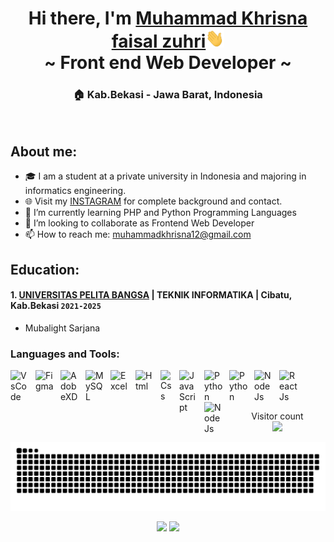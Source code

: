 <div align="center">
    <h1>Hi there, I'm <a href='https://www.instagram.com/inamenolaksadar/?next=%2F'>Muhammad Khrisna faisal zuhri</a><img src="https://github.com/ABSphreak/ABSphreak/blob/master/gifs/Hi.gif" width="30px" height="30px"><br/>~ Front end Web Developer ~</h1>
  <h3>🏠 Kab.Bekasi - Jawa Barat, Indonesia</h3>
</div>

<br/>

## About me:

- 🎓 I am a student at a private university in Indonesia and majoring in informatics engineering.
- 🌐 Visit my [INSTAGRAM](https://www.instagram.com/inamenolaksadar/?next=%2F) for complete background and contact.
- 🌱 I’m currently learning PHP and Python Programming Languages
- 👯 I’m looking to collaborate as Frontend Web Developer
- 📫 How to reach me: [muhammadkhrisna12@gmail.com](mailto:muhammadkhrisna12@gmail.com)

## Education:

#### 1. [UNIVERSITAS PELITA BANGSA](https://www.pelitabangsa.ac.id/tentangkami/#) | TEKNIK INFORMATIKA | Cibatu, Kab.Bekasi `2021-2025`

- Mubalight Sarjana

### Languages and Tools:

<img align="left" alt="VsCode" width="30px" src="https://upload.wikimedia.org/wikipedia/commons/thumb/9/9a/Visual_Studio_Code_1.35_icon.svg/2048px-Visual_Studio_Code_1.35_icon.svg.png" style="padding-right:10px;" />
<img align="left" alt="Figma" width="30px" src="https://cdn2.downdetector.com/static/uploads/c/300/0d4f7/figma2.png" style="padding-right:10px;" />
<img align="left" alt="AdobeXD" width="30px" src="https://upload.wikimedia.org/wikipedia/commons/thumb/c/c2/Adobe_XD_CC_icon.svg/2101px-Adobe_XD_CC_icon.svg.png" style="padding-right:10px;" />
<img align="left" alt="MySQL" width="30px" src="https://cdn.jsdelivr.net/gh/devicons/devicon/icons/mysql/mysql-original.svg" style="padding-right:10px;" />
<img align="left" alt="Excel" width="30px" src="https://is2-ssl.mzstatic.com/image/thumb/Purple126/v4/a8/fd/5a/a8fd5a84-c6f1-355f-3b9f-6e86598efaa3/XCEL.png/1200x630bb.png" style="padding-right:10px;" />
<img align="left" alt="Html" width="30px" src="https://www.freeiconspng.com/thumbs/html5-icon/html5-icon-1.png" style="padding-right:10px;" />
<img align="left" alt="Css" width="20px" src="https://i.pinimg.com/originals/eb/7e/20/eb7e20e646f5b7ec9ed4f8f78a5dee8f.png" style="padding-right:10px;" />
<img align="left" alt="JavaScript" width="30px" src="https://www.freepnglogos.com/uploads/javascript-png/javascript-shield-logo-icon-2.png" style="padding-right:10px;" />
<img align="left" alt="Python" width="30px" src="https://upload.wikimedia.org/wikipedia/commons/thumb/c/c3/Python-logo-notext.svg/110px-Python-logo-notext.svg.png?20100317150552" style="padding-right:10px;" />
<img align="left" alt="Python" width="30px" src="https://www.php.net/images/logos/new-php-logo.svg" style="padding-right:10px;" />
<img align="left" alt="NodeJs" width="30px" src="https://user-images.githubusercontent.com/94231436/202381966-6dc99811-bc19-4187-9df9-46b3d368f22c.png" style="padding-right:10px;" />
<img align="left" alt="ReactJs" width="30px" src="https://user-images.githubusercontent.com/94231436/202382755-481b1ccc-b6e3-422a-9bac-dce290cc3b93.png" style="padding-right:10px;" />
<img align="left" alt="NodeJs" width="30px" src="https://brandslogos.com/wp-content/uploads/images/large/java-logo-1.png" style="padding-right:10px;" />

<br/>
<br/>
<br/>

<p align="center"> 
  Visitor count<br>
  <img src="https://profile-counter.glitch.me/khrisnaina06/count.svg" />
</p>
<a href=#><img src="contributions.svg"></a>
<br/>

<p align = "center">
  <img src = "https://github-readme-stats.vercel.app/api?username=khrisnaina06&show_icons=true&theme=bear" width = 400>
  <img src = "https://github-readme-streak-stats.herokuapp.com/?user=khrisnaina06&theme=dark&hide_border=true" width = 400>
</p>
